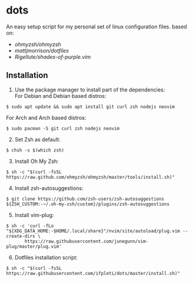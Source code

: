 # dots
An easy setup script for my personal set of linux configuration files. based on:
- _ohmyzsh/ohmyzsh_
- _mattjmorrison/dotfiles_
- _Rigellute/shades-of-purple.vim_

## Installation
1. Use the package manager to install part of the dependencies:  
For Debian and Debian based distros:
```console
$ sudo apt update && sudo apt install git curl zsh nodejs neovim
```
For Arch and Arch based distros:
```console
$ sudo pacman -S git curl zsh nodejs neovim
```
2. Set Zsh as default:
```console
$ chsh -s $(which zsh)
```
3. Install Oh My Zsh:
```console
$ sh -c "$(curl -fsSL https://raw.github.com/ohmyzsh/ohmyzsh/master/tools/install.sh)"
```
4. Install zsh-autosuggestions:
```console
$ git clone https://github.com/zsh-users/zsh-autosuggestions ${ZSH_CUSTOM:-~/.oh-my-zsh/custom}/plugins/zsh-autosuggestions
```
5. Install vim-plug:
```console
$ sh -c 'curl -fLo "${XDG_DATA_HOME:-$HOME/.local/share}"/nvim/site/autoload/plug.vim --create-dirs \
       https://raw.githubusercontent.com/junegunn/vim-plug/master/plug.vim'
```
6. Dotfiles installation script:
```console
$ sh -c "$(curl -fsSL https://raw.githubusercontent.com/ifpleti/dots/master/install.sh)"
```
